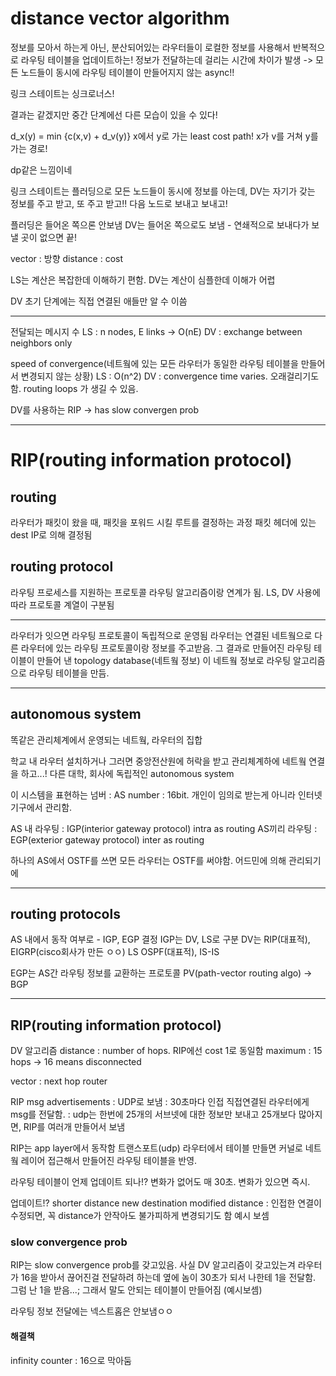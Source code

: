 # distance vector algorithm

정보를 모아서 하는게 아닌, 분산되어있는 라우터들이 로컬한 정보를 사용해서 반복적으로 라우팅 테이블을 업데이트하는!
정보가 전달하는데 걸리는 시간에 차이가 발생 -> 모든 노드들이 동시에 라우팅 테이블이 만들어지지 않는 async!!

링크 스테이트는 싱크로너스!

결과는 같겠지만 중간 단계에선 다른 모습이 있을 수 있다!

d_x(y) = min {c(x,v) + d_v(y)}
x에서 y로 가는 least cost path!
x가 v를 거쳐 y를 가는 경로!

dp같은 느낌이네

링크 스테이트는 플러딩으로 모든 노드들이 동시에 정보를 아는데,
DV는 자기가 갖는 정보를 주고 받고, 또 주고 받고!! 다음 노드로 보내고 보내고!

플러딩은 들어온 쪽으론 안보냄
DV는 들어온 쪽으로도 보냄 - 연쇄적으로 보내다가 보낼 곳이 없으면 끝!

vector : 방향
distance : cost

LS는 계산은 복잡한데 이해하기 편함.
DV는 계산이 심플한데 이해가 어렵

DV 초기 단계에는 직접 연결된 애들만 알 수 이씀

---

전달되는 메시지 수
LS : n nodes, E links -> O(nE)
DV : exchange between neighbors only

speed of convergence(네트웤에 있는 모든 라우터가 동일한 라우팅 테이블을 만들어서 변경되지 않는 상황)
LS : O(n^2)
DV : convergence time varies. 오래걸리기도 함. routing loops 가 생길 수 있음.

DV를 사용하는 RIP -> has slow convergen prob

---

# RIP(routing information protocol)

## routing

라우터가 패킷이 왔을 때, 패킷을 포워드 시킬 루트를 결정하는 과정
패킷 헤더에 있는 dest IP로 의해 결정됨

## routing protocol

라우팅 프로세스를 지원하는 프로토콜
라우팅 알고리즘이랑 연계가 됨. LS, DV 사용에 따라 프로토콜 계열이 구분됨

---

라우터가 잇으면 라우팅 프로토콜이 독립적으로 운영됨
라우터는 연결된 네트웤으로 다른 라우터에 있는 라우팅 프로토콜이랑 정보를 주고받음.
그 결과로 만들어진 라우팅 테이블이 만들어 낸 topology database(네트웤 정보)
이 네트웤 정보로 라우팅 알고리즘으로 라우팅 테이블을 만듬.

---

## autonomous system

똑같은 관리체계에서 운영되는 네트웤, 라우터의 집합

학교 내 라우터 설치하거나 그러면 중앙전산원에 허락을 받고 관리체계하에 네트웤 연결을 하고...!
다른 대학, 회사에 독립적인 autonomous system

이 시스템을 표현하는 넘버 : AS number : 16bit. 개인이 임의로 받는게 아니라 인터넷 기구에서 관리함.

AS 내 라우팅 : IGP(interior gateway protocol) intra as routing
AS끼리 라우팅 : EGP(exterior gateway protocol) inter as routing

하나의 AS에서 OSTF를 쓰면 모든 라우터는 OSTF를 써야함. 어드민에 의해 관리되기에

---

## routing protocols

AS 내에서 동작 여부로 - IGP, EGP 결정
IGP는 DV, LS로 구분
DV는 RIP(대표적), EIGRP(cisco회사가 만든 ㅇㅇ)
LS OSPF(대표적), IS-IS

EGP는 AS간 라우팅 정보를 교환하는 프로토콜
PV(path-vector routing algo) -> BGP

---

## RIP(routing information protocol)

DV 알고리즘
distance : number of hops. RIP에선 cost 1로 동일함
maximum : 15 hops -> 16 means disconnected

vector : next hop router

RIP msg advertisements
: UDP로 보냄
: 30초마다 인접 직접연결된 라우터에게 msg를 전달함.
: udp는 한번에 25개의 서브넷에 대한 정보만 보내고 25개보다 많아지면, RIP를 여러개 만들어서 보냄

RIP는 app layer에서 동작함
트랜스포트(udp)
라우터에서 테이블 만들면 커널로 네트웤 레이어 접근해서 만들어진 라우팅 테이블을 반영.

라우팅 테이블이 언제 업데이트 되나!?
변화가 없어도 매 30초.
변화가 있으면 즉시.

업데이트!?
shorter distance
new destination
modified distance : 인접한 연결이 수정되면, 꼭 distance가 안작아도 불가피하게 변경되기도 함 예시 보셈

### slow convergence prob

RIP는 slow convergence prob를 갖고있음. 사실 DV 알고리즘이 갖고있는겨
라우터가 16을 받아서 끊어진걸 전달하려 하는데 옆에 놈이 30초가 되서 나한테 1을 전달함. 그럼 난 1을 받음...;
그래서 말도 안되는 테이블이 만들어짐 (예시보셈)

라우팅 정보 전달에는 넥스트홉은 안보냄ㅇㅇ

#### 해결책

infinity counter : 16으로 막아둠
